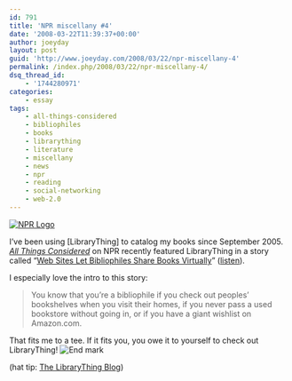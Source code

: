```yaml
---
id: 791
title: 'NPR miscellany #4'
date: '2008-03-22T11:39:37+00:00'
author: joeyday
layout: post
guid: 'http://www.joeyday.com/2008/03/22/npr-miscellany-4'
permalink: /index.php/2008/03/22/npr-miscellany-4/
dsq_thread_id:
    - '1744280971'
categories:
    - essay
tags:
    - all-things-considered
    - bibliophiles
    - books
    - librarything
    - literature
    - miscellany
    - news
    - npr
    - reading
    - social-networking
    - web-2.0
---
```


[![NPR Logo](http://joeyday.com/wp-content/uploads/2008/03/logo_npr_125.gif)](http://www.npr.org)

I’ve been using \[LibraryThing\] to catalog my books since September 2005. *[All Things Considered](http://en.wikipedia.org/wiki/All_Things_Considered)* on NPR recently featured LibraryThing in a story called “[Web Sites Let Bibliophiles Share Books Virtually](http://www.npr.org/templates/story/story.php?storyId=88514715)” ([listen](http://www.npr.org/templates/dmg/audioplayer.php?prgCode=ATC&showDate=20-Mar-2008&segNum=6)).

I especially love the intro to this story:

> You know that you’re a bibliophile if you check out peoples’ bookshelves when you visit their homes, if you never pass a used bookstore without going in, or if you have a giant wishlist on Amazon.com.

That fits me to a tee. If it fits you, you owe it to yourself to check out LibraryThing! ![End mark](http://joeyday.com/wp-content/uploads/2009/08/endmark.png "End mark")

<span class="hattip">(hat tip: [The LibraryThing Blog](http://www.librarything.com/blog/2008/03/all-things-considered-does-librarything.php))</span>